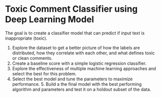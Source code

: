 # Toxic Comment Classifier using Deep Learning Model

The goal is to create a classifier model that can predict if input text is inappropriate (toxic). 
1. Explore the dataset to get a better picture of how the labels are distributed, how they correlate with each other, and what defines toxic or clean comments. 
2. Create a baseline score with a simple logistic regression classifier. 
3. Explore the effectiveness of multiple machine learning approaches and select the best for this problem. 
4. Select the best model and tune the parameters to maximize performance. 5. Build a the final model with the best performing algorithm and parameters and test it on a holdout subset of the data.
